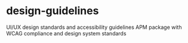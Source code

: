 # design-guidelines
UI/UX design standards and accessibility guidelines APM package with WCAG compliance and design system standards
